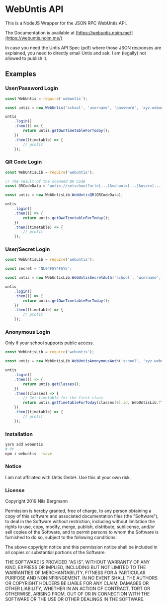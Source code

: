 # WebUntis API

This is a NodeJS Wrapper for the JSON RPC WebUntis API.

The Documentation is available at [https://webuntis.noim.me/](https://webuntis.noim.me/)

In case you need the Untis API Spec (pdf) where those JSON responses are explained, you need to directly email Untis and ask. I am (legally) not allowed to publish it.

## Examples

### User/Password Login

```javascript
const WebUntis = require('webuntis');

const untis = new WebUntis('school', 'username', 'password', 'xyz.webuntis.com');

untis
    .login()
    .then(() => {
        return untis.getOwnTimetableForToday();
    })
    .then((timetable) => {
        // profit
    });
```

### QR Code Login

```javascript
const WebUntisLib = require('webuntis');

// The result of the scanned QR Code
const QRCodeData = 'untis://setschool?url=[...]&school=[...]&user=[...]&key=[...]&schoolNumber=[...]';

const untis = new WebUntisLib.WebUntisQR(QRCodeData);

untis
    .login()
    .then(() => {
        return untis.getOwnTimetableForToday();
    })
    .then((timetable) => {
        // profit
    });
```

### User/Secret Login

```javascript
const WebUntisLib = require('webuntis');

const secret = 'NL04FGY4FSY5';

const untis = new WebUntisLib.WebUntisSecretAuth('school', 'username', secret, 'xyz.webuntis.com');

untis
    .login()
    .then(() => {
        return untis.getOwnTimetableForToday();
    })
    .then((timetable) => {
        // profit
    });
```

### Anonymous Login

Only if your school supports public access.

```javascript
const WebUntisLib = require('webuntis');

const untis = new WebUntisLib.WebUntisAnonymousAuth('school', 'xyz.webuntis.com');

untis
    .login()
    .then(() => {
        return untis.getClasses();
    })
    .then((classes) => {
        // Get timetable for the first class
        return untis.getTimetableForToday(classes[0].id, WebUntisLib.TYPES.CLASS);
    })
    .then((timetable) => {
        // profit
    });
```

### Installation

```bash
yarn add webuntis
# Or
npm i webuntis --save
```

### Notice

I am not affiliated with Untis GmbH. Use this at your own risk.

### License

Copyright 2019 Nils Bergmann

Permission is hereby granted, free of charge, to any person obtaining a copy of this software and associated documentation files (the "Software"), to deal in the Software without restriction, including without limitation the rights to use, copy, modify, merge, publish, distribute, sublicense, and/or sell copies of the Software, and to permit persons to whom the Software is furnished to do so, subject to the following conditions:

The above copyright notice and this permission notice shall be included in all copies or substantial portions of the Software.

THE SOFTWARE IS PROVIDED "AS IS", WITHOUT WARRANTY OF ANY KIND, EXPRESS OR IMPLIED, INCLUDING BUT NOT LIMITED TO THE WARRANTIES OF MERCHANTABILITY, FITNESS FOR A PARTICULAR PURPOSE AND NONINFRINGEMENT. IN NO EVENT SHALL THE AUTHORS OR COPYRIGHT HOLDERS BE LIABLE FOR ANY CLAIM, DAMAGES OR OTHER LIABILITY, WHETHER IN AN ACTION OF CONTRACT, TORT OR OTHERWISE, ARISING FROM, OUT OF OR IN CONNECTION WITH THE SOFTWARE OR THE USE OR OTHER DEALINGS IN THE SOFTWARE.
